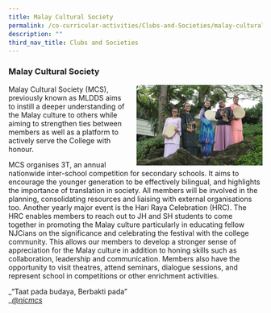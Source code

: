 ```yaml
---
title: Malay Cultural Society
permalink: /co-curricular-activities/Clubs-and-Societies/malay-cultural-society
description: ""
third_nav_title: Clubs and Societies
---
```

### Malay Cultural Society

<img src="/images/MLDDS1.png" style="width:250px;height:160px;margin-left:15px;" align = "right"> Malay Cultural Society (MCS), previously known as MLDDS aims to instill a deeper understanding of the Malay culture to others while aiming to strengthen ties between members as well as a platform to actively serve the College with honour.

MCS organises 3T, an annual nationwide inter-school competition for secondary schools. It aims to encourage the younger generation to be effectively bilingual, and highlights the importance of translation in society. All members will be involved in the planning, consolidating resources and liaising with external organisations too. Another yearly major event is the Hari Raya Celebration (HRC). The HRC enables members to reach out to JH and SH students to come together in promoting the Malay culture particularly in educating fellow NJCians on the significance and celebrating the festival with the college community. This allows our members to develop a stronger sense of appreciation for the Malay culture in addition to honing skills such as collaboration, leadership and communication. Members also have the opportunity to visit theatres, attend seminars, dialogue sessions, and represent school in competitions or other enrichment activities.

_“Taat pada budaya, Berbakti pada”  
_[_@njcmcs_](https://www.instagram.com/njcmcs/?hl=en)